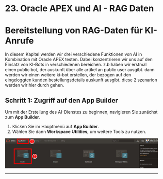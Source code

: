 # <a name="oracle-apex-und-ai"></a> 23. Oracle APEX und AI - RAG Daten
# <a name="testen-von-funktionen-oracle-apex-und-ai"></a>Bereitstellung von RAG-Daten für KI-Anrufe

In diesem Kapitel werden wir drei verschiedene Funktionen von AI in Kombination mit Oracle APEX testen. Dabei konzentrieren wir uns auf den Einsatz von KI-Bots in verschiedenen bereichen. z.b haben wir erstmal einen public bot, der auskunft über alle artikel an public user ausgibt.
dann werden wir einen weitere ki-bot erstellen, der bezogen auf den eingeloggten kunden bestellungsdetails auskunft ausgibt.
diese 2 szenarion werden wir hier durch gehen.

 

## <a name="schritt-zugriff-auf-den-app-builder"></a>Schritt 1: Zugriff auf den App Builder

Um mit der Erstellung des AI-Dienstes zu beginnen, navigieren Sie zunächst zum **App Builder**.

1. Klicken Sie im Hauptmenü auf **App Builder**.
2. Wählen Sie dann **Workspace Utilities**, um weitere Tools zu nutzen.

![](../../assets/Kapitel-23/ai_rag_1.jpg)

---




 